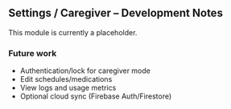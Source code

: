 ## Settings / Caregiver – Development Notes

This module is currently a placeholder.

### Future work
- Authentication/lock for caregiver mode
- Edit schedules/medications
- View logs and usage metrics
- Optional cloud sync (Firebase Auth/Firestore)



